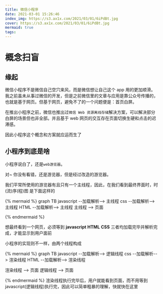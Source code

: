 ```yaml
---
title: 微信小程序
date: 2021-03-01 15:26:46
index_img: https://s3.ax1x.com/2021/03/01/6iPdBt.jpg
cover: https://s3.ax1x.com/2021/03/01/6iPdBt.jpg
mermaid: true
tags:
---
```


# 概念扫盲

## 缘起

微信小程序不是微信自己空穴来风，而是微信想让自己这个 app 用的更加顺滑。我之前虽未从事过微信的开发，但是之前微信里的文章与应用是靠公众号传播的，也就是基于网页。但基于网页，避免不了的一个问题便是：首页白屏。

在推出小程序之前，微信也推出过`微信 Web 资源离线存储`解决方案，可以解决部分白屏的场景但也非全部。并且基于 web 网页的交互存在页面切换生硬和点击的迟滞感。

因此小程序这个概念和方案就应运而生了

## 小程序到底是啥

小程序说白了，还是`web游览器`。

对~ 你没有看错，还是游览器，但是经过改造的游览器。

我们平常所使用的游览器有且只有一个主线程，因此，在我们看到最终界面时，时(流)序(程)图 是下面这样的

{% mermaid %}
graph TB
javascript --加载解析--> 主线程
css --加载解析--> 主线程
HTML --加载解析--> 主线程
主线程 --> 页面

{% endmermaid %}

想最终看到一个网页，必须等到 **javascript** **HTML** **CSS** 三者均加载完毕并解析完成，才能显示到用户面前

小程序的实现则不一样，由两个线程构成

{% mermaid %}
graph TB
javascript --加载解析--> 逻辑线程
css --加载解析--> 渲染线程
HTML --加载解析--> 渲染线程

渲染线程 --> 页面
逻辑线程 --> 页面

{% endmermaid %}
渲染线程执行完毕后，用户就能看到页面，而不用等到 javascript(逻辑线程)执行完，因此可以简单粗暴的理解，快就快在这里
